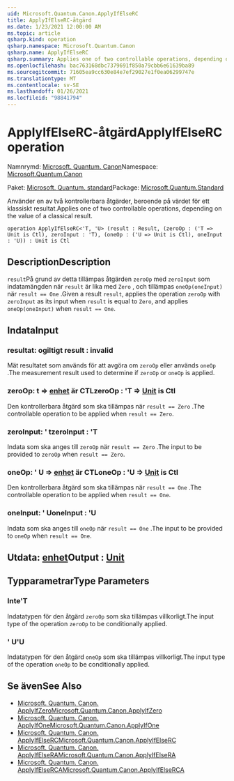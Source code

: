 ```yaml
---
uid: Microsoft.Quantum.Canon.ApplyIfElseRC
title: ApplyIfElseRC-åtgärd
ms.date: 1/23/2021 12:00:00 AM
ms.topic: article
qsharp.kind: operation
qsharp.namespace: Microsoft.Quantum.Canon
qsharp.name: ApplyIfElseRC
qsharp.summary: Applies one of two controllable operations, depending on the value of a classical result.
ms.openlocfilehash: bac763168dbc7379691f850a79cbb6e61639ba89
ms.sourcegitcommit: 71605ea9cc630e84e7ef29027e1f0ea06299747e
ms.translationtype: MT
ms.contentlocale: sv-SE
ms.lasthandoff: 01/26/2021
ms.locfileid: "98841794"
---
```

# <a name="applyifelserc-operation"></a><span data-ttu-id="3f4e6-102">ApplyIfElseRC-åtgärd</span><span class="sxs-lookup"><span data-stu-id="3f4e6-102">ApplyIfElseRC operation</span></span>

<span data-ttu-id="3f4e6-103">Namnrymd: [Microsoft. Quantum. Canon](xref:Microsoft.Quantum.Canon)</span><span class="sxs-lookup"><span data-stu-id="3f4e6-103">Namespace: [Microsoft.Quantum.Canon](xref:Microsoft.Quantum.Canon)</span></span>

<span data-ttu-id="3f4e6-104">Paket: [Microsoft. Quantum. standard](https://nuget.org/packages/Microsoft.Quantum.Standard)</span><span class="sxs-lookup"><span data-stu-id="3f4e6-104">Package: [Microsoft.Quantum.Standard](https://nuget.org/packages/Microsoft.Quantum.Standard)</span></span>


<span data-ttu-id="3f4e6-105">Använder en av två kontrollerbara åtgärder, beroende på värdet för ett klassiskt resultat.</span><span class="sxs-lookup"><span data-stu-id="3f4e6-105">Applies one of two controllable operations, depending on the value of a classical result.</span></span>

```qsharp
operation ApplyIfElseRC<'T, 'U> (result : Result, (zeroOp : ('T => Unit is Ctl), zeroInput : 'T), (oneOp : ('U => Unit is Ctl), oneInput : 'U)) : Unit is Ctl
```


## <a name="description"></a><span data-ttu-id="3f4e6-106">Description</span><span class="sxs-lookup"><span data-stu-id="3f4e6-106">Description</span></span>

<span data-ttu-id="3f4e6-107">`result`På grund av detta tillämpas åtgärden `zeroOp` med `zeroInput` som indatamängden när `result` är lika med `Zero` , och tillämpas `oneOp(oneInput)` när `result == One` .</span><span class="sxs-lookup"><span data-stu-id="3f4e6-107">Given a result `result`, applies the operation `zeroOp` with `zeroInput` as its input when `result` is equal to `Zero`, and applies `oneOp(oneInput)` when `result == One`.</span></span>

## <a name="input"></a><span data-ttu-id="3f4e6-108">Indata</span><span class="sxs-lookup"><span data-stu-id="3f4e6-108">Input</span></span>

### <a name="result--__invalidresult__"></a><span data-ttu-id="3f4e6-109">resultat: __ogiltigt <Result>__</span><span class="sxs-lookup"><span data-stu-id="3f4e6-109">result : __invalid<Result>__</span></span>

<span data-ttu-id="3f4e6-110">Mät resultatet som används för att avgöra om `zeroOp` eller används `oneOp` .</span><span class="sxs-lookup"><span data-stu-id="3f4e6-110">The measurement result used to determine if `zeroOp` or `oneOp` is applied.</span></span>


### <a name="zeroop--t--unit--is-ctl"></a><span data-ttu-id="3f4e6-111">zeroOp: t => [enhet](xref:microsoft.quantum.lang-ref.unit)  är CTL</span><span class="sxs-lookup"><span data-stu-id="3f4e6-111">zeroOp : 'T => [Unit](xref:microsoft.quantum.lang-ref.unit)  is Ctl</span></span>

<span data-ttu-id="3f4e6-112">Den kontrollerbara åtgärd som ska tillämpas när `result == Zero` .</span><span class="sxs-lookup"><span data-stu-id="3f4e6-112">The controllable operation to be applied when `result == Zero`.</span></span>


### <a name="zeroinput--t"></a><span data-ttu-id="3f4e6-113">zeroInput: ' t</span><span class="sxs-lookup"><span data-stu-id="3f4e6-113">zeroInput : 'T</span></span>

<span data-ttu-id="3f4e6-114">Indata som ska anges till `zeroOp` när `result == Zero` .</span><span class="sxs-lookup"><span data-stu-id="3f4e6-114">The input to be provided to `zeroOp` when `result == Zero`.</span></span>


### <a name="oneop--u--unit--is-ctl"></a><span data-ttu-id="3f4e6-115">oneOp: ' U => [enhet](xref:microsoft.quantum.lang-ref.unit)  är CTL</span><span class="sxs-lookup"><span data-stu-id="3f4e6-115">oneOp : 'U => [Unit](xref:microsoft.quantum.lang-ref.unit)  is Ctl</span></span>

<span data-ttu-id="3f4e6-116">Den kontrollerbara åtgärd som ska tillämpas när `result == One` .</span><span class="sxs-lookup"><span data-stu-id="3f4e6-116">The controllable operation to be applied when `result == One`.</span></span>


### <a name="oneinput--u"></a><span data-ttu-id="3f4e6-117">oneInput: ' U</span><span class="sxs-lookup"><span data-stu-id="3f4e6-117">oneInput : 'U</span></span>

<span data-ttu-id="3f4e6-118">Indata som ska anges till `oneOp` när `result == One` .</span><span class="sxs-lookup"><span data-stu-id="3f4e6-118">The input to be provided to `oneOp` when `result == One`.</span></span>



## <a name="output--unit"></a><span data-ttu-id="3f4e6-119">Utdata: [enhet](xref:microsoft.quantum.lang-ref.unit)</span><span class="sxs-lookup"><span data-stu-id="3f4e6-119">Output : [Unit](xref:microsoft.quantum.lang-ref.unit)</span></span>



## <a name="type-parameters"></a><span data-ttu-id="3f4e6-120">Typparametrar</span><span class="sxs-lookup"><span data-stu-id="3f4e6-120">Type Parameters</span></span>

### <a name="t"></a><span data-ttu-id="3f4e6-121">Inte</span><span class="sxs-lookup"><span data-stu-id="3f4e6-121">'T</span></span>

<span data-ttu-id="3f4e6-122">Indatatypen för den åtgärd `zeroOp` som ska tillämpas villkorligt.</span><span class="sxs-lookup"><span data-stu-id="3f4e6-122">The input type of the operation `zeroOp` to be conditionally applied.</span></span>
### <a name="u"></a><span data-ttu-id="3f4e6-123">' U</span><span class="sxs-lookup"><span data-stu-id="3f4e6-123">'U</span></span>

<span data-ttu-id="3f4e6-124">Indatatypen för den åtgärd `oneOp` som ska tillämpas villkorligt.</span><span class="sxs-lookup"><span data-stu-id="3f4e6-124">The input type of the operation `oneOp` to be conditionally applied.</span></span>

## <a name="see-also"></a><span data-ttu-id="3f4e6-125">Se även</span><span class="sxs-lookup"><span data-stu-id="3f4e6-125">See Also</span></span>

- [<span data-ttu-id="3f4e6-126">Microsoft. Quantum. Canon. ApplyIfZero</span><span class="sxs-lookup"><span data-stu-id="3f4e6-126">Microsoft.Quantum.Canon.ApplyIfZero</span></span>](xref:Microsoft.Quantum.Canon.ApplyIfZero)
- [<span data-ttu-id="3f4e6-127">Microsoft. Quantum. Canon. ApplyIfOne</span><span class="sxs-lookup"><span data-stu-id="3f4e6-127">Microsoft.Quantum.Canon.ApplyIfOne</span></span>](xref:Microsoft.Quantum.Canon.ApplyIfOne)
- [<span data-ttu-id="3f4e6-128">Microsoft. Quantum. Canon. ApplyIfElseRC</span><span class="sxs-lookup"><span data-stu-id="3f4e6-128">Microsoft.Quantum.Canon.ApplyIfElseRC</span></span>](xref:Microsoft.Quantum.Canon.ApplyIfElseRC)
- [<span data-ttu-id="3f4e6-129">Microsoft. Quantum. Canon. ApplyIfElseRA</span><span class="sxs-lookup"><span data-stu-id="3f4e6-129">Microsoft.Quantum.Canon.ApplyIfElseRA</span></span>](xref:Microsoft.Quantum.Canon.ApplyIfElseRA)
- [<span data-ttu-id="3f4e6-130">Microsoft. Quantum. Canon. ApplyIfElseRCA</span><span class="sxs-lookup"><span data-stu-id="3f4e6-130">Microsoft.Quantum.Canon.ApplyIfElseRCA</span></span>](xref:Microsoft.Quantum.Canon.ApplyIfElseRCA)